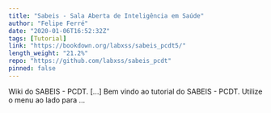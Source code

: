 ```yaml
---
title: "Sabeis - Sala Aberta de Inteligência em Saúde"
author: "Felipe Ferré"
date: "2020-01-06T16:52:32Z"
tags: [Tutorial]
link: "https://bookdown.org/labxss/sabeis_pcdt5/"
length_weight: "21.2%"
repo: "https://github.com/labxss/sabeis_pcdt"
pinned: false
---
```


Wiki do SABEIS - PCDT. [...] Bem vindo ao tutorial do SABEIS - PCDT. Utilize o menu ao lado para ...
